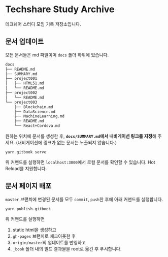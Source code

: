 # Techshare Study Archive 

테크쉐어 스터디 모임 기록 저장소입니다.

## 문서 업데이트

모든 문서들은 md 파일이며 `docs` 폴더 하위에 있습니다.

```bash
docs
├── README.md
├── SUMMARY.md
├── project001
│   ├── HTML51.md
│   └── README.md
├── project002
│   └── README.md
└── project003
    ├── Blockchain.md
    ├── DataScience.md
    ├── MachineLearning.md
    ├── README.md
    └── React+Cordova.md
```

원하는 위치에 문서를 생성한 후, **`docs/SUMMARY.md`에서 내비게이션 링크를 지정**해 주세요.
(내비게이션에 링크가 없는 문서는 노출되지 않습니다.)

```
yarn gitbook serve
```
위 커맨드를 실행하면 `localhost:3000`에서 로컬 문서를 확인할 수 있습니다. Hot Reload를 지원합니다.


## 문서 페이지 배포

`master` 브랜치에 변경된 문서를 모두 `commit`, `push`한 후에 아래 커맨드를 실행합니다.

```
yarn publish-gitbook
```

위 커맨드를 실행하면
1. static html을 생성하고
1. `gh-pages` 브랜치로 체크아웃한 후
1. `origin/master`의 업데이트를 반영하고 
1. `_book` 폴더 내의 빌드 결과물을 root로 옮긴 후 푸시합니다. 
